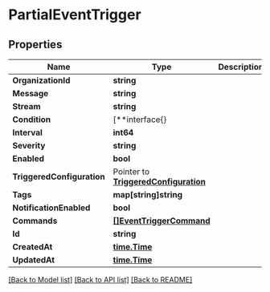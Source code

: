 # PartialEventTrigger

## Properties

Name | Type | Description | Notes
------------ | ------------- | ------------- | -------------
**OrganizationId** | **string** |  | [optional] 
**Message** | **string** |  | [optional] 
**Stream** | **string** |  | [optional] 
**Condition** | [**interface{} |  | [optional] 
**Interval** | **int64** |  | [optional] 
**Severity** | **string** |  | [optional] 
**Enabled** | **bool** |  | [optional] 
**TriggeredConfiguration** | Pointer to [**TriggeredConfiguration**](TriggeredConfiguration.md) |  | [optional] 
**Tags** | **map[string]string** |  | [optional] 
**NotificationEnabled** | **bool** |  | [optional] 
**Commands** | [**[]EventTriggerCommand**](EventTriggerCommand.md) |  | [optional] 
**Id** | **string** |  | [optional] 
**CreatedAt** | [**time.Time**](time.Time.md) |  | [optional] 
**UpdatedAt** | [**time.Time**](time.Time.md) |  | [optional] 

[[Back to Model list]](../README.md#documentation-for-models) [[Back to API list]](../README.md#documentation-for-api-endpoints) [[Back to README]](../README.md)


